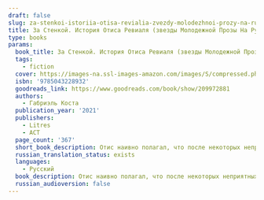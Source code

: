 ```yaml
---
draft: false
slug: za-stenkoi-istoriia-otisa-revialia-zvezdy-molodezhnoi-prozy-na-russkom-492be2e8
title: За Стенкой. История Отиса Ревиаля (звезды Молодежной Прозы На Русском)
type: books
params:
  book_title: За Стенкой. История Отиса Ревиаля (звезды Молодежной Прозы На Русском)
  tags:
    - fiction
  cover: https://images-na.ssl-images-amazon.com/images/S/compressed.photo.goodreads.com/books/1710480243i/209972881.jpg
  isbn: '9785043228932'
  goodreads_link: https://www.goodreads.com/book/show/209972881
  authors:
    - Габриэль Коста
  publication_year: '2021'
  publishers:
    - Litres
    - АСТ
  page_count: '367'
  short_book_description: Отис наивно полагал, что после некоторых неприятных инцидентов в старшей школе сможет держать свои эмоции под контролем и больше никогда не совершать необдуманных поступков. Но и на этот раз все...
  russian_translation_status: exists
  languages:
    - Русский
  book_description: Отис наивно полагал, что после некоторых неприятных инцидентов в старшей школе сможет держать свои эмоции под контролем и больше никогда не совершать необдуманных поступков. Но и на этот раз все его планы разлетелись в пух и прах — стоило лишь раз взглянуть в голубые глаза соседа, живущего за стенкой. И стенка эта настолько тонкая, что Отис становится невольным слушателем всей бурной жизни Конарда. И вот однажды, после нелепой первой встречи, Отис понимает, что уже не в силах выкинуть соседа из головы. Однако прошлое напоминает о себе в самый неподходящий момент, вставая на пути к их счастью. Эта смешная и трогательная история о том, как тонкая стенка может быть
  russian_audioversion: false
---
```

